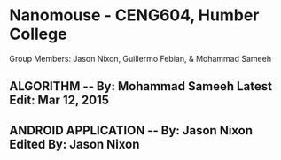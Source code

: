 # Nanomouse - CENG604, Humber College
 Group Members: Jason Nixon, Guillermo Febian, & Mohammad Sameeh

 
 ALGORITHM -- By: Mohammad Sameeh
	Latest Edit: Mar 12, 2015
 -------------------------------------------------
 
 ANDROID APPLICATION -- By: Jason Nixon
	Edited By: Jason Nixon
 -------------------------------------------------